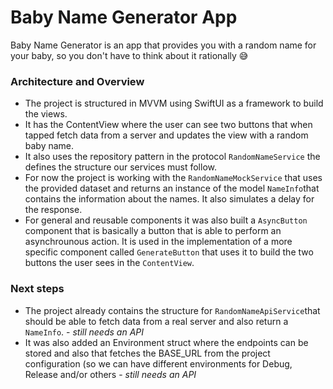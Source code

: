 # Baby Name Generator App
Baby Name Generator is an app that provides you with a random name for your baby, so you don't have to think about it rationally 😅

### Architecture and Overview
- The project is structured in MVVM using SwiftUI as a framework to build the views.
- It has the ContentView where the user can see two buttons that when tapped fetch data from a server and updates the view with a random baby name.
- It also uses the repository pattern in the protocol `RandomNameService` the defines the structure our services must follow.
- For now the project is working with the `RandomNameMockService` that uses the provided dataset and returns an instance of the model `NameInfo`that contains the information about the names. It also simulates a delay for the response.
- For general and reusable components it was also built a `AsyncButton` component that is basically a button that is able to perform an asynchrounous action. It is used in the implementation of a more specific component called `GenerateButton` that uses it to build the two buttons the user sees in the `ContentView`.

### Next steps
- The project already contains the structure for `RandomNameApiService`that should be able to fetch data from a real server and also return a `NameInfo`. - *still needs an API*
- It was also added an Environment struct where the endpoints can be stored and also that fetches the BASE_URL from the project configuration (so we can have different environments for Debug, Release and/or others - *still needs an API*


